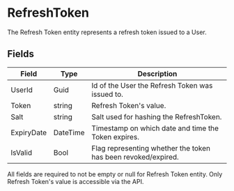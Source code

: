 # RefreshToken
The Refresh Token entity represents a refresh token issued to a User.
## Fields
| Field      | Type     | Description                                                   |
|------------|----------|---------------------------------------------------------------|
| UserId     | Guid     | Id of the User the Refresh Token was issued to.               |
| Token      | string   | Refresh Token's value.                                        |
| Salt       | string   | Salt used for hashing the RefreshToken.                       |
| ExpiryDate | DateTime | Timestamp on which date and time the Token expires.           |
| IsValid    | Bool     | Flag representing whether the token has been revoked/expired. |

All fields are required to not be empty or null for Refresh Token entity.
Only Refresh Token's value is accessible via the API.
